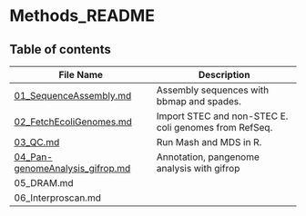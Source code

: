 # **Methods_README**

## **Table of contents**
| File Name  | Description |
| -- | -- |
| [01_SequenceAssembly.md](https://github.com/k39ajdM2/Notebook/tree/main/02_Methods/01_SequenceAssembly.md) | Assembly sequences with bbmap and spades. |
| [02_FetchEcoliGenomes.md](https://github.com/k39ajdM2/Notebook/tree/main/02_Methods/02_FetchEcoliGenomes.md) | Import STEC and non-STEC E. coli genomes from RefSeq. |
| [03_QC.md](https://github.com/k39ajdM2/Notebook/tree/main/02_Methods/03_QC.md) | Run Mash and MDS in R. |
| [04_Pan-genomeAnalysis_gifrop.md](https://github.com/k39ajdM2/Notebook/tree/main/02_Methods/04_Pan-genomeAnalysis_gifrop.md) | Annotation, pangenome analysis with gifrop |
| 05_DRAM.md | |
| 06_Interproscan.md | |
